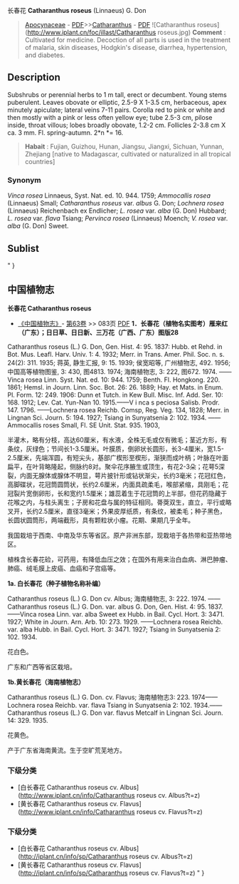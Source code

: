 长春花 **Catharanthus roseus** (Linnaeus) G. Don

> [Apocynaceae](http://www.iplant.cn/info/Apocynaceae?t=foc) - [PDF](http://www.iplant.cn/foc/pdf/Apocynaceae.pdf)>>[Catharanthus](http://www.iplant.cn/info/Catharanthus?t=foc) - [PDF](http://www.iplant.cn/foc/pdf/Catharanthus.pdf)
![Catharanthus roseus](http://www.iplant.cn/foc/illast/Catharanthus roseus.jpg)
> **Comment** : 
> Cultivated for medicine. Decoction of all parts is used in the treatment of malaria, skin diseases, Hodgkin's disease, diarrhea, hypertension, and diabetes.

## Description

Subshrubs or perennial herbs to 1 m tall, erect or decumbent. Young stems puberulent. Leaves obovate or elliptic, 2.5-9 X  1-3.5 cm, herbaceous, apex minutely apiculate; lateral veins 7-11 pairs. Corolla red to pink or white and then mostly with a pink or less often yellow eye; tube 2.5-3 cm, pilose inside, throat villous; lobes broadly obovate, 1.2-2 cm. Follicles 2-3.8 cm X ca. 3 mm. Fl. spring-autumn. 2*n *= 16.
> **Habait** : 
> Fujian, Guizhou, Hunan, Jiangsu, Jiangxi, Sichuan, Yunnan, Zhejiang [native to Madagascar, cultivated or naturalized in all tropical countries]

### Synonym
*Vinca rosea* Linnaeus, Syst. Nat. ed. 10. 944. 1759; *Ammocallis rosea* (Linnaeus) Small; *Catharanthus roseus* var. *albus* G. Don; *Lochnera rosea* (Linnaeus) Reichenbach ex Endlicher; *L. rosea* var. *alba* (G. Don) Hubbard; *L. rosea* var. *flava* Tsiang; *Pervinca rosea* (Linnaeus) Moench; *V. rosea* var. *alba* (G. Don) Sweet.

## Sublist
"
}
## 中国植物志

**长春花 Catharanthus roseus**

* [《中国植物志》](http://www.iplant.cn/frps)- [第63卷](http://www.iplant.cn/frps/vol/63) >> 083页 [PDF](http://www.iplant.cn/frps/pdf/63/083.pdf)
**1．长春花（植物名实图考）雁来红（广东）；日日草、日日新、三万花（广西、广东）图版28**

Catharanthus roseus (L.) G. Don, Gen. Hist. 4: 95. 1837: Hubb. et Rehd. in Bot. Mus. Leafl. Harv. Univ. 1: 4. 1932; Merr. in Trans. Amer. Phil. Soc. n. s. 24(2): 311. 1935; 蒋英, 静生汇报, 9: 15. 1939; 侯宽昭等, 广州植物志, 492. 1956; 中国高等植物图鉴, 3: 430, 图4813. 1974; 海南植物志, 3: 222, 图672. 1974. ——Vinca rosea Linn. Syst. Nat. ed. 10: 944. 1759; Benth. Fl. Hongkong. 220. 1861; Hemsl. in Journ. Linn. Soc. Bot. 26: 26. 1889; Hay. et Mats. in Enum. Pl. Form. 12: 249. 1906: Dunn et Tutch. in Kew Bull. Misc. Inf. Add. Ser. 10: 168. 1912; Lev. Cat. Yun-Nan 10. 1915.——V i nca s peciosa Salisb. Prodr. 147. 1796. ——Lochnera rosea Reichb. Comsp, Reg. Veg. 134, 1828; Merr. in Lingnan Sci. Journ. 5: 194. 1927; Tsiang in Sunyatsenia 2: 102. 1934. ——Ammocallis roses Small, Fl. SE Unit. Stat. 935. 1903,

半灌木，略有分枝，高达60厘米，有水液，全株无毛或仅有微毛；茎近方形，有条纹，灰绿色；节间长1-3.5厘米。叶膜质，倒卵状长圆形，长3-4厘米，宽1.5-2.5厘米，先端浑圆，有短尖头，基部广楔形至楔形，渐狭而成叶柄；叶脉在叶面扁平，在叶背略隆起，侧脉约8对。聚伞花序腋生或顶生，有花2-3朵；花萼5深裂，内面无腺体或腺体不明显，萼片披针形或钻状渐尖，长约3毫米；花冠红色，高脚碟状，花冠筒圆筒状，长约2.6厘米，内面具疏柔毛，喉部紧缩，具刚毛；花冠裂片宽倒卵形，长和宽约1.5厘米；雄蕊着生于花冠筒的上半部，但花药隐藏于花喉之内，与柱头离生；子房和花盘与属的特征相同。蓇葖双生，直立，平行或略叉开，长约2.5厘米，直径3毫米；外果皮厚纸质，有条纹，被柔毛；种子黑色，长圆状圆筒形，两端截形，具有颗粒状小瘤。花期、果期几乎全年。

我国栽培于西南、中南及华东等省区。原产非洲东部，现栽培于各热带和亚热带地区。

植株含长春花硷，可药用，有降低血压之效；在国外有用来治白血病、淋巴肿瘤、肺癌、绒毛膜上皮癌、血癌和子宫癌等。

**1a. 白长春花（种子植物名称补编）**

Catharanthus roseus (L.) G. Don cv. Albus; 海南植物志, 3: 222. 1974. ——Catharanthus roseus (L.) G. Don. var. albus G. Don, Gen. Hist. 4: 95. 1837. ——Vinca rosea Linn. var. alba Sweet ex Hubb. in Bail. Cycl. Hort. 3: 3471. 1927; White in Journ. Arn. Arb. 10: 273. 1929. ——Lochnera rosea Reichb. var. alba Hubb. in Bail. Cycl. Hort. 3: 3471. 1927; Tsiang in Sunyatsenia 2: 102. 1934.

花白色。

广东和广西等省区栽培。

**1b.黄长春花（海南植物志）**

Catharanthus roseus (L.) G. Don. cv. Flavus; 海南植物志3: 223. 1974——Lochnera rosea Reichb. var. flava Tsiang in Sunyatsenia 2: 102. 1934.——Catharanthus roseus (L.) G. Don var. flavus Metcalf in Lingnan Sci. Journ. 14: 329. 1935.

花黄色。

产于广东省海南黄流。生于空旷荒芜地方。

### 下级分类
* [白长春花  Catharanthus roseus cv. Albus](http://www.iplant.cn/info/Catharanthus roseus cv. Albus?t=z)
* [黄长春花  Catharanthus roseus cv. Flavus](http://www.iplant.cn/info/Catharanthus roseus cv. Flavus?t=z)

### 下级分类
* [白长春花  Catharanthus roseus cv. Albus](http://iplant.cn/info/sp/Catharanthus roseus cv. Albus?t=z)
* [黄长春花  Catharanthus roseus cv. Flavus](http://iplant.cn/info/sp/Catharanthus roseus cv. Flavus?t=z)
"
}